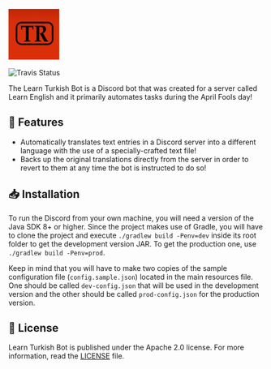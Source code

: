 ![Logo](assets/logo.jpg)

![Travis Status](https://app.travis-ci.com/ChristolisOfficial/learn-turkish-bot.svg?token=qPTycAnPYpHQrM4QJxMb&branch=main)

The Learn Turkish Bot is a Discord bot that was created for a server called Learn English and it primarily automates tasks during the April Fools day!

## :pencil: Features
- Automatically translates text entries in a Discord server into a different language with the use of a specially-crafted text file!
- Backs up the original translations directly from the server in order to revert to them at any time the bot is instructed to do so!

## :inbox_tray: Installation
To run the Discord from your own machine, you will need a version of the Java SDK 8+ or higher. Since the project makes use of Gradle, you will have to clone the project and execute `./gradlew build -Penv=dev` inside its root folder to get the development version JAR. To get the production one, use `./gradlew build -Penv=prod`.

Keep in mind that you will have to make two copies of the sample configuration file (`config.sample.json`) located in the main resources file. One should be called `dev-config.json` that will be used in the development version and the other should be called `prod-config.json` for the production version.

## :scroll: License
Learn Turkish Bot is published under the Apache 2.0 license. For more information, read the [LICENSE](https://github.com/christolisofficial/learn-turkish-bot/blob/main/LICENSE) file.
